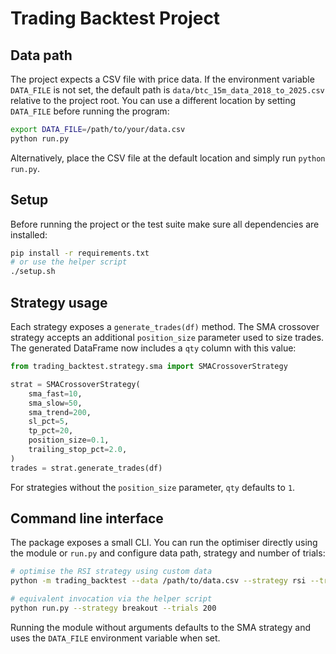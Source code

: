 # Trading Backtest Project

## Data path

The project expects a CSV file with price data. If the environment variable
`DATA_FILE` is not set, the default path is
`data/btc_15m_data_2018_to_2025.csv` relative to the project root. You can use a
different location by setting `DATA_FILE` before running the program:

```bash
export DATA_FILE=/path/to/your/data.csv
python run.py
```

Alternatively, place the CSV file at the default location and simply run
`python run.py`.

## Setup

Before running the project or the test suite make sure all dependencies are
installed:

```bash
pip install -r requirements.txt
# or use the helper script
./setup.sh
```

## Strategy usage

Each strategy exposes a `generate_trades(df)` method. The SMA crossover strategy
accepts an additional `position_size` parameter used to size trades. The
generated DataFrame now includes a `qty` column with this value:

```python
from trading_backtest.strategy.sma import SMACrossoverStrategy

strat = SMACrossoverStrategy(
    sma_fast=10,
    sma_slow=50,
    sma_trend=200,
    sl_pct=5,
    tp_pct=20,
    position_size=0.1,
    trailing_stop_pct=2.0,
)
trades = strat.generate_trades(df)
```

For strategies without the `position_size` parameter, `qty` defaults to `1`.

## Command line interface

The package exposes a small CLI. You can run the optimiser directly using the
module or `run.py` and configure data path, strategy and number of trials:

```bash
# optimise the RSI strategy using custom data
python -m trading_backtest --data /path/to/data.csv --strategy rsi --trials 100

# equivalent invocation via the helper script
python run.py --strategy breakout --trials 200
```

Running the module without arguments defaults to the SMA strategy and uses the
`DATA_FILE` environment variable when set.

